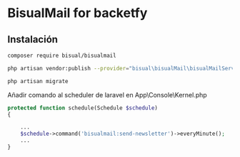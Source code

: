 # BisualMail for backetfy

## Instalación

```bash
composer require bisual/bisualmail

php artisan vendor:publish --provider="bisual\bisualMail\bisualMailServiceProvider"

php artisan migrate 
```

Añadir comando al scheduler de laravel en App\Console\Kernel.php
```php
protected function schedule(Schedule $schedule)
{

    ...
    $schedule->command('bisualmail:send-newsletter')->everyMinute();
    ...
}
```